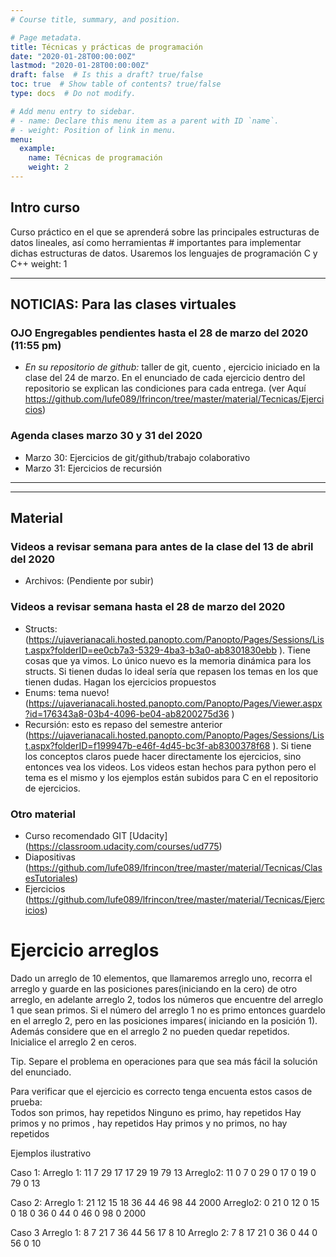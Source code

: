 ```yaml
---
# Course title, summary, and position.

# Page metadata.
title: Técnicas y prácticas de programación
date: "2020-01-28T00:00:00Z"
lastmod: "2020-01-28T00:00:00Z"
draft: false  # Is this a draft? true/false
toc: true  # Show table of contents? true/false
type: docs  # Do not modify.

# Add menu entry to sidebar.
# - name: Declare this menu item as a parent with ID `name`.
# - weight: Position of link in menu.
menu:
  example:
    name: Técnicas de programación
    weight: 2
---
```


## Intro curso
Curso práctico en el que se aprenderá sobre las principales estructuras de datos lineales, así como herramientas # importantes para implementar dichas estructuras de datos. Usaremos los lenguajes de programación C y C++
weight: 1

---

## NOTICIAS: Para las clases virtuales

### OJO Engregables pendientes hasta el 28 de marzo del 2020 (11:55 pm)
* *En su repositorio de github:* taller de git, cuento , ejercicio iniciado en la clase del 24 de marzo. 
En el enunciado de cada ejercicio dentro del repositorio se explican las condiciones para cada entrega. (ver Aquí https://github.com/lufe089/lfrincon/tree/master/material/Tecnicas/Ejercicios) 

### Agenda clases marzo 30 y 31 del 2020
* Marzo 30:  Ejercicios de git/github/trabajo colaborativo
* Marzo 31:  Ejercicios de recursión

---
---

## Material

### Videos a revisar semana para antes de la clase del 13 de abril del 2020 
* Archivos: (Pendiente por subir)

### Videos a revisar semana hasta el 28 de marzo del 2020 
* Structs: (https://ujaverianacali.hosted.panopto.com/Panopto/Pages/Sessions/List.aspx?folderID=ee0cb7a3-5329-4ba3-b3a0-ab8301830ebb ). Tiene cosas que ya vimos. Lo único nuevo es la memoria dinámica para los structs. Si tienen dudas lo ideal sería que repasen los temas en los que tienen dudas. Hagan los ejercicios propuestos
* Enums: tema nuevo! (https://ujaverianacali.hosted.panopto.com/Panopto/Pages/Viewer.aspx?id=176343a8-03b4-4096-be04-ab8200275d36 )
* Recursión: esto es repaso del semestre anterior (https://ujaverianacali.hosted.panopto.com/Panopto/Pages/Sessions/List.aspx?folderID=f199947b-e46f-4d45-bc3f-ab8300378f68 ).
Si tiene los conceptos claros puede hacer directamente los ejercicios, sino entonces vea los videos. Los videos estan hechos para python pero el tema es el mismo y los ejemplos están subidos para C en el repositorio de ejercicios.

### Otro material
* Curso recomendado GIT [Udacity] (https://classroom.udacity.com/courses/ud775)
* Diapositivas (https://github.com/lufe089/lfrincon/tree/master/material/Tecnicas/ClasesTutoriales)
* Ejercicios (https://github.com/lufe089/lfrincon/tree/master/material/Tecnicas/Ejercicios)


# Ejercicio arreglos
Dado un arreglo de 10 elementos, que llamaremos  arreglo uno, recorra el arreglo y guarde en las posiciones pares(iniciando en la cero) de otro arreglo, en adelante arreglo 2, todos los números que encuentre del arreglo 1 que sean primos. Si el número del arreglo 1 no es primo entonces guardelo en el arreglo 2, pero en las posiciones impares( iniciando en la posición 1). Además  considere que en el arreglo 2 no pueden quedar repetidos.  Inicialice el arreglo 2 en ceros. 

Tip. Separe el problema en operaciones para que sea más fácil la solución del enunciado.


Para verificar que el ejercicio es correcto tenga encuenta estos casos de prueba:  
Todos son primos, hay repetidos
Ninguno es primo, hay repetidos 
Hay primos y no primos , hay repetidos
Hay primos y no primos, no hay repetidos


Ejemplos ilustrativo

Caso 1:
Arreglo 1: 11 7 29 17 17 29 19 79 13 
Arreglo2: 11 0 7 0 29 0  17 0 19 0 79 0 13

Caso 2:
Arreglo 1:  21 12 15 18 36 44 46 98 44 2000
Arreglo2:  0 21 0 12 0 15 0 18 0 36 0 44 0 46 0 98 0 2000

Caso 3
Arreglo 1: 8 7 21 7 36  44 56 17 8 10
Arreglo 2: 7 8 17 21 0 36 0 44 0 56 0 10
